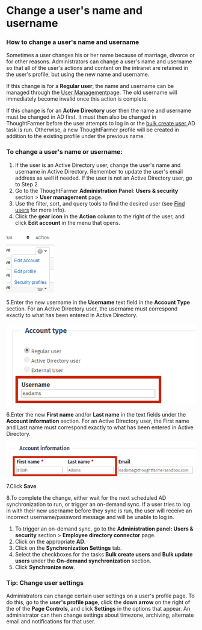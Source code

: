 # Change a user's name and username



### How to change a user's name and username

Sometimes a user changes his or her name because of marriage, divorce or for other reasons. Administrators can change a user's name and username so that all of the user's actions and content on the intranet are retained in the user's profile, but using the new name and username.  
  
If this change is for a **Regular user**, the name and username can be managed through the [User Management](./)page. The old username will immediately become invalid once this action is complete.  
  
If this change is for an **Active Directory** user then the name and username must be changed in AD first. It must then also be changed in ThoughtFarmer before the user attempts to log in or the [bulk create user ](../activity-directory-integration/active-directory-synchronization-tasks.md)AD task is run. Otherwise, a new ThoughtFarmer profile will be created in addition to the existing profile under the previous name.

### To change a user's name or username:

1. If the user is an Active Directory user, change the user's name and username in Active Directory. Remember to update the user's email address as well if needed. If the user is not an Active Directory user, go to Step 2.
2. Go to the ThoughtFarmer **Administration Panel**: **Users & security** section &gt; **User management** page.
3. Use the filter, sort, and query tools to find the desired user \(see [Find users](find-users.md) for more info\).
4. Click the **gear icon** in the **Action** column to the right of the user, and click **Edit account** in the menu that opens.

![](../../.gitbook/assets/1%20%28124%29.png)

5.Enter the new username in the **Username** text field in the **Account Type** section. For an Active Directory user, the username must correspond exactly to what has been entered in Active Directory.

![](../../.gitbook/assets/2%20%2888%29.png)

6.Enter the new **First name** and/or **Last name** in the text fields under the **Account information** section. For an Active Directory user, the First name and Last name must correspond exactly to what has been entered in Active Directory.

![](../../.gitbook/assets/3%20%2851%29.png)

7.Click **Save**.

8.To complete the change, either wait for the next scheduled AD synchronization to run, or trigger an on-demand sync. If a user tries to log in with their new username before they sync is run, the user will receive an incorrect username/password message and will be unable to log in.

1. To trigger an on-demand sync, go to the **Administration panel: Users & security** section &gt; **Employee directory connector** page.
2. Click on the appropriate **AD**.
3. Click on the **Synchronization Settings** tab.
4. Select the checkboxes for the tasks **Bulk create users** and **Bulk update users** under the **On-demand synchronization** section.
5. Click **Synchronize now**.

### Tip: Change user settings

Administrators can change certain user settings on a user's profile page. To do this, go to the **user's profile page**, click the **down arrow** on the right of the of the **Page Controls**, and click **Settings** in the options that appear. An administrator can then change settings about timezone, archiving, alternate email and notifications for that user.  



